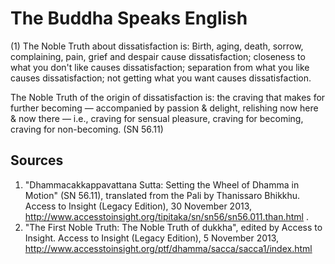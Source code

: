 # The Buddha Speaks English
(1) The Noble Truth about dissatisfaction is: Birth, aging, death, sorrow, complaining, pain, grief and despair cause dissatisfaction; closeness to what you don't like causes dissatisfaction; separation from what you like causes dissatisfaction; not getting what you want causes dissatisfaction. 

The Noble Truth of the origin of dissatisfaction is: the craving that makes for further becoming — accompanied by passion & delight, relishing now here & now there — i.e., craving for sensual pleasure, craving for becoming, craving for non-becoming.
(SN 56.11)

## Sources
1.  "Dhammacakkappavattana Sutta: Setting the Wheel of Dhamma in Motion" (SN 56.11), translated from the Pali by Thanissaro Bhikkhu. Access to Insight (Legacy Edition), 30 November 2013, http://www.accesstoinsight.org/tipitaka/sn/sn56/sn56.011.than.html .
2. "The First Noble Truth: The Noble Truth of dukkha", edited by Access to Insight. Access to Insight (Legacy Edition), 5 November 2013, http://www.accesstoinsight.org/ptf/dhamma/sacca/sacca1/index.html
